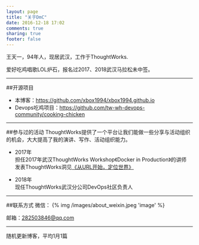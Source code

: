 ```yaml
---
layout: page
title: "关于DmC"
date: 2016-12-18 17:02
comments: true
sharing: true
footer: false
---
```

王天一，94年人，现居武汉，工作于ThoughtWorks.

爱好吃鸡唱歌LOL炉石，报名过2017、2018武汉马拉松未中签。

***
##开源项目
* 本博客：https://github.com/xbox1994/xbox1994.github.io
* Devops吃鸡项目：https://github.com/tw-wh-devops-community/cooking-chicken
***
##参与过的活动
ThoughtWorks提供了一个平台让我们能做一些分享与活动组织的机会，大大提高了我的演讲、写作、活动组织能力。

* 2017年   
担任2017年武汉ThoughtWorks Workshop《Docker in Production》的讲师  
发表ThoughtWorks洞见[《从URL开始，定位世界》](http://insights.thoughtworks.cn/url-locates-the-world/)

* 2018年     
现任ThoughtWorks武汉分公司DevOps社区负责人  
***
##联系方式
微信：
{% img /images/about_weixin.jpeg 'image' %}

邮箱：282503846@qq.com
***
随机更新博客，平均1月1篇